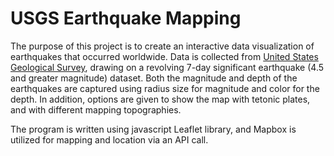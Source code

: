 # USGS Earthquake Mapping

The purpose of this project is to create an interactive data visualization of earthquakes that occurred 
worldwide. Data is collected from [United States Geological Survey](http://earthquake.usgs.gov/earthquakes/feed/v1.0/geojson.php), drawing on a revolving 7-day significant earthquake (4.5 and greater magnitude) dataset. Both the magnitude and depth of the earthquakes are captured using radius size for magnitude and color for the depth. In addition, options are given to show the map with tetonic plates, and with different mapping topographies.

The program is written using javascript Leaflet library, and Mapbox is utilized for mapping and location via an API call.

